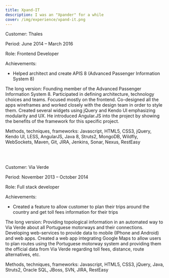 ```yaml
---
title: Xpand-IT
description: I was an "Xpander" for a while
cover: /img/experience/xpand-it.png
---
```


Customer: Thales

Period: June 2014 – March 2016

Role: Frontend Developer

Achievements:
- Helped architect and create APIS 8 (Advanced Passenger Information System 8)

The long version:
Founding member of the Advanced Passenger Information System 8. Participated in defining architecture, technology choices and teams. Focused mostly on the frontend. Co-designed all the apps wireframes and worked closely with the design team in order to style them. Created several widgets using jQuery and Kendo UI emphasizing modularity and UX. He introduced Angular.JS into the project by showing the benefits of the framework for this specific project.

Methods, techniques, frameworks:
Javascript, HTML5, CSS3, jQuery, Kendo UI, LESS, AngularJS, Java 8, Struts2, MongoDB, Wildfly, WebSockets, Maven, Git, JIRA, Jenkins, Sonar, Nexus, RestEasy

<br/><br/>

Customer: Via Verde

Period: November 2013 – October  2014

Role: Full stack  developer

Achievements:
- Created a feature to allow customer to plan their trips around the country and get toll fees information for their trips

The long version:
Providing topological information in an automated way to Via Verde about all Portuguese motorways and their connections. Developing web-services to provide data to mobile (IPhone and Android) and web apps. Created a web app integrating Google Maps to allow users to plan routes using the Portuguese motorway system and providing them the official data from Via Verde regarding toll fees, distance, route alternatives, etc.

Methods, techniques, frameworks:
Javascript, HTML5, CSS3, jQuery, Java, Struts2, Oracle SQL, JBoss, SVN, JIRA, RestEasy
